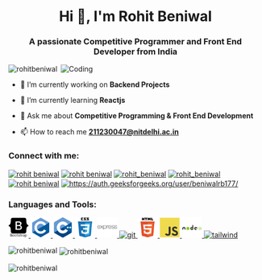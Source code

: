 <h1 align="center">Hi 👋, I'm Rohit Beniwal</h1>
<h3 align="center">A passionate Competitive Programmer and Front End Developer from India</h3>
<img align="right" alt="Coding" width="400" src="https://www.lambdatest.com/resources/images/news24.gif">

<p align="left"> <img src="https://komarev.com/ghpvc/?username=rohitbeniwal&label=Profile%20views&color=0e75b6&style=flat" alt="rohitbeniwal" /> </p>

- 🔭 I’m currently working on **Backend Projects**

- 🌱 I’m currently learning **Reactjs**

- 💬 Ask me about **Competitive Programming & Front End Development**

- 📫 How to reach me **211230047@nitdelhi.ac.in**

<h3 align="left">Connect with me:</h3>
<p align="left">
<a href="https://twitter.com/RohitBe27775585" target="blank"><img align="center" src="https://raw.githubusercontent.com/rahuldkjain/github-profile-readme-generator/master/src/images/icons/Social/twitter.svg" alt="rohit beniwal" height="30" width="40" /></a>
<a href="https://linkedin.com/in/rohit-beniwal-516748224/" target="blank"><img align="center" src="https://raw.githubusercontent.com/rahuldkjain/github-profile-readme-generator/master/src/images/icons/Social/linked-in-alt.svg" alt="rohit beniwal" height="30" width="40" /></a>
<a href="https://www.codechef.com/users/rohit_beniwal" target="blank"><img align="center" src="https://cdn.jsdelivr.net/npm/simple-icons@3.1.0/icons/codechef.svg" alt="rohit_beniwal" height="30" width="40" /></a>
<a href="https://codeforces.com/profile/rohit_beniwal" target="blank"><img align="center" src="https://raw.githubusercontent.com/rahuldkjain/github-profile-readme-generator/master/src/images/icons/Social/codeforces.svg" alt="rohit_beniwal" height="30" width="40" /></a>
<a href="https://www.leetcode.com/beniwalrb177/" target="blank"><img align="center" src="https://raw.githubusercontent.com/rahuldkjain/github-profile-readme-generator/master/src/images/icons/Social/leet-code.svg" alt="rohit beniwal" height="30" width="40" /></a>
<a href="https://auth.geeksforgeeks.org/user/https://auth.geeksforgeeks.org/user/beniwalrb177" target="blank"><img align="center" src="https://raw.githubusercontent.com/rahuldkjain/github-profile-readme-generator/master/src/images/icons/Social/geeks-for-geeks.svg" alt="https://auth.geeksforgeeks.org/user/beniwalrb177/" height="30" width="40" /></a>
</p>

<h3 align="left">Languages and Tools:</h3>
<p align="left"> <a href="https://getbootstrap.com" target="_blank" rel="noreferrer"> <img src="https://raw.githubusercontent.com/devicons/devicon/master/icons/bootstrap/bootstrap-plain-wordmark.svg" alt="bootstrap" width="40" height="40"/> </a> <a href="https://www.cprogramming.com/" target="_blank" rel="noreferrer"> <img src="https://raw.githubusercontent.com/devicons/devicon/master/icons/c/c-original.svg" alt="c" width="40" height="40"/> </a> <a href="https://www.w3schools.com/cpp/" target="_blank" rel="noreferrer"> <img src="https://raw.githubusercontent.com/devicons/devicon/master/icons/cplusplus/cplusplus-original.svg" alt="cplusplus" width="40" height="40"/> </a> <a href="https://www.w3schools.com/css/" target="_blank" rel="noreferrer"> <img src="https://raw.githubusercontent.com/devicons/devicon/master/icons/css3/css3-original-wordmark.svg" alt="css3" width="40" height="40"/> </a> <a href="https://expressjs.com" target="_blank" rel="noreferrer"> <img src="https://raw.githubusercontent.com/devicons/devicon/master/icons/express/express-original-wordmark.svg" alt="express" width="40" height="40"/> </a> <a href="https://git-scm.com/" target="_blank" rel="noreferrer"> <img src="https://www.vectorlogo.zone/logos/git-scm/git-scm-icon.svg" alt="git" width="40" height="40"/> </a> <a href="https://www.w3.org/html/" target="_blank" rel="noreferrer"> <img src="https://raw.githubusercontent.com/devicons/devicon/master/icons/html5/html5-original-wordmark.svg" alt="html5" width="40" height="40"/> </a> <a href="https://developer.mozilla.org/en-US/docs/Web/JavaScript" target="_blank" rel="noreferrer"> <img src="https://raw.githubusercontent.com/devicons/devicon/master/icons/javascript/javascript-original.svg" alt="javascript" width="40" height="40"/> </a> <a href="https://nodejs.org" target="_blank" rel="noreferrer"> <img src="https://raw.githubusercontent.com/devicons/devicon/master/icons/nodejs/nodejs-original-wordmark.svg" alt="nodejs" width="40" height="40"/> </a> <a href="https://tailwindcss.com/" target="_blank" rel="noreferrer"> <img src="https://www.vectorlogo.zone/logos/tailwindcss/tailwindcss-icon.svg" alt="tailwind" width="40" height="40"/> </a> </p>

<p><img align="left" src="https://github-readme-stats.vercel.app/api/top-langs?username=rohitbeniwal&show_icons=true&locale=en&layout=compact" alt="rohitbeniwal" /></p>

<p>&nbsp;<img align="center" src="https://github-readme-stats.vercel.app/api?username=rohitbeniwal&show_icons=true&locale=en" alt="rohitbeniwal" /></p>

<p><img align="center" src="https://github-readme-streak-stats.herokuapp.com/?user=rohitbeniwal&" alt="rohitbeniwal" /></p>


